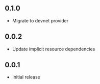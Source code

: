 ## 0.1.0

- Migrate to devnet provider

## 0.0.2

- Update implicit resource dependencies

## 0.0.1

- Initial release
